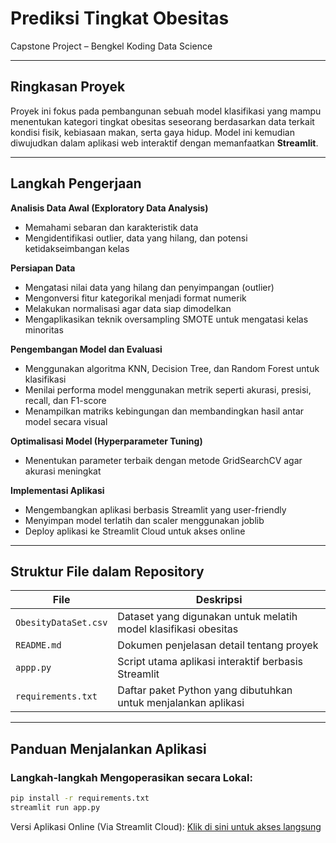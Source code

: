 # Prediksi Tingkat Obesitas 
Capstone Project – Bengkel Koding Data Science

---

## Ringkasan Proyek
Proyek ini fokus pada pembangunan sebuah model klasifikasi yang mampu menentukan kategori tingkat obesitas seseorang berdasarkan data terkait kondisi fisik, kebiasaan makan, serta gaya hidup. Model ini kemudian diwujudkan dalam aplikasi web interaktif dengan memanfaatkan **Streamlit**.

---

## Langkah Pengerjaan
**Analisis Data Awal (Exploratory Data Analysis)**
- Memahami sebaran dan karakteristik data
- Mengidentifikasi outlier, data yang hilang, dan potensi ketidakseimbangan kelas

**Persiapan Data**
- Mengatasi nilai data yang hilang dan penyimpangan (outlier)
- Mengonversi fitur kategorikal menjadi format numerik
- Melakukan normalisasi agar data siap dimodelkan
- Mengaplikasikan teknik oversampling SMOTE untuk mengatasi kelas minoritas

**Pengembangan Model dan Evaluasi**
- Menggunakan algoritma KNN, Decision Tree, dan Random Forest untuk klasifikasi
- Menilai performa model menggunakan metrik seperti akurasi, presisi, recall, dan F1-score
- Menampilkan matriks kebingungan dan membandingkan hasil antar model secara visual

**Optimalisasi Model (Hyperparameter Tuning)**
- Menentukan parameter terbaik dengan metode GridSearchCV agar akurasi meningkat

**Implementasi Aplikasi**
- Mengembangkan aplikasi berbasis Streamlit yang user-friendly
- Menyimpan model terlatih dan scaler menggunakan joblib
- Deploy aplikasi ke Streamlit Cloud untuk akses online

---
## Struktur File dalam Repository

| File | Deskripsi |
|------|-----------|
| `ObesityDataSet.csv` | Dataset yang digunakan untuk melatih model klasifikasi obesitas |
| `README.md` | Dokumen penjelasan detail tentang proyek |
| `appp.py` | Script utama aplikasi interaktif berbasis Streamlit |
| `requirements.txt` | Daftar paket Python yang dibutuhkan untuk menjalankan aplikasi |

---

## Panduan Menjalankan Aplikasi

### Langkah-langkah Mengoperasikan secara Lokal:
```bash
pip install -r requirements.txt
streamlit run app.py

```

Versi Aplikasi Online (Via Streamlit Cloud):
[Klik di sini untuk akses langsung](https://deployobesity.streamlit.app/)
